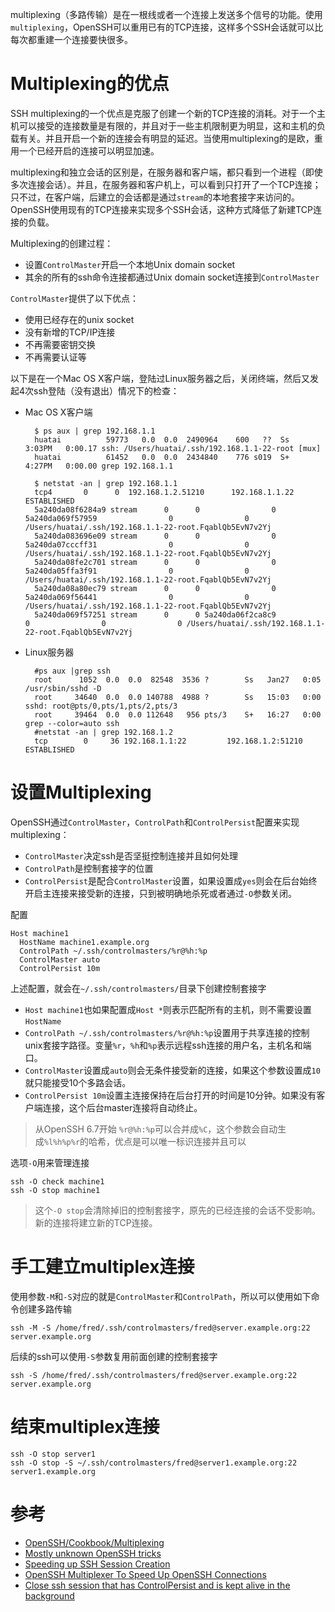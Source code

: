 multiplexing（多路传输）是在一根线或者一个连接上发送多个信号的功能。使用`multiplexing`，OpenSSH可以重用已有的TCP连接，这样多个SSH会话就可以比每次都重建一个连接要快很多。

# Multiplexing的优点

SSH multiplexing的一个优点是克服了创建一个新的TCP连接的消耗。对于一个主机可以接受的连接数量是有限的，并且对于一些主机限制更为明显，这和主机的负载有关。并且开启一个新的连接会有明显的延迟。当使用multiplexing的是欧，重用一个已经开启的连接可以明显加速。

multiplexing和独立会话的区别是，在服务器和客户端，都只看到一个进程（即使多次连接会话）。并且，在服务器和客户机上，可以看到只打开了一个TCP连接；只不过，在客户端，后建立的会话都是通过`stream`的本地套接字来访问的。OpenSSH使用现有的TCP连接来实现多个SSH会话，这种方式降低了新建TCP连接的负载。

Multiplexing的创建过程：

* 设置`ControlMaster`开启一个本地Unix domain socket
* 其余的所有的ssh命令连接都通过Unix domain socket连接到`ControlMaster`

`ControlMaster`提供了以下优点：

* 使用已经存在的unix socket
* 没有新增的TCP/IP连接
* 不再需要密钥交换
* 不再需要认证等

以下是在一个Mac OS X客户端，登陆过Linux服务器之后，关闭终端，然后又发起4次ssh登陆（没有退出）情况下的检查：

* Mac OS X客户端

		$ ps aux | grep 192.168.1.1
		huatai          59773   0.0  0.0  2490964    600   ??  Ss    3:03PM   0:00.17 ssh: /Users/huatai/.ssh/192.168.1.1-22-root [mux]
		huatai          61452   0.0  0.0  2434840    776 s019  S+    4:27PM   0:00.00 grep 192.168.1.1
		
		$ netstat -an | grep 192.168.1.1
		tcp4       0      0  192.168.1.2.51210      192.168.1.1.22        ESTABLISHED
		5a240da08f6284a9 stream      0      0                0 5a240da069f57959                0                0 /Users/huatai/.ssh/192.168.1.1-22-root.FqablQb5EvN7v2Yj
		5a240da083696e09 stream      0      0                0 5a240da07cccff31                0                0 /Users/huatai/.ssh/192.168.1.1-22-root.FqablQb5EvN7v2Yj
		5a240da08fe2c701 stream      0      0                0 5a240da05ffa3f91                0                0 /Users/huatai/.ssh/192.168.1.1-22-root.FqablQb5EvN7v2Yj
		5a240da08a80ec79 stream      0      0                0 5a240da069f56441                0                0 /Users/huatai/.ssh/192.168.1.1-22-root.FqablQb5EvN7v2Yj
		5a240da069f57251 stream      0      0 5a240da06f2ca8c9                0                0                0 /Users/huatai/.ssh/192.168.1.1-22-root.FqablQb5EvN7v2Yj

* Linux服务器

		#ps aux |grep ssh
		root      1052  0.0  0.0  82548  3536 ?        Ss   Jan27   0:05 /usr/sbin/sshd -D
		root     34640  0.0  0.0 140788  4988 ?        Ss   15:03   0:00 sshd: root@pts/0,pts/1,pts/2,pts/3
		root     39464  0.0  0.0 112648   956 pts/3    S+   16:27   0:00 grep --color=auto ssh
		#netstat -an | grep 192.168.1.2
		tcp        0     36 192.168.1.1:22         192.168.1.2:51210       ESTABLISHED

# 设置Multiplexing

OpenSSH通过`ControlMaster`，`ControlPath`和`ControlPersist`配置来实现multiplexing：

* `ControlMaster`决定ssh是否坚挺控制连接并且如何处理
* `ControlPath`是控制套接字的位置
* `ControlPersist`是配合`ControlMaster`设置，如果设置成`yes`则会在后台始终开启主连接来接受新的连接，只到被明确地杀死或者通过`-O`参数关闭。

配置

	Host machine1
	  HostName machine1.example.org
	  ControlPath ~/.ssh/controlmasters/%r@%h:%p
	  ControlMaster auto
	  ControlPersist 10m

上述配置，就会在`~/.ssh/controlmasters/`目录下创建控制套接字

* `Host machine1`也如果配置成`Host *`则表示匹配所有的主机，则不需要设置`HostName`
* `ControlPath ~/.ssh/controlmasters/%r@%h:%p`设置用于共享连接的控制unix套接字路径。变量`%r`，`%h`和`%p`表示远程ssh连接的用户名，主机名和端口。
* `ControlMaster`设置成`auto`则会无条件接受新的连接，如果这个参数设置成`10`就只能接受10个多路会话。
* `ControlPersist 10m`设置主连接保持在后台打开的时间是10分钟。如果没有客户端连接，这个后台master连接将自动终止。

> 从OpenSSH 6.7开始 `%r@%h:%p`可以合并成`%C`，这个参数会自动生成`%l%h%p%r`的哈希，优点是可以唯一标识连接并且可以

选项`-O`用来管理连接

	ssh -O check machine1
	ssh -O stop machine1

> 这个`-O stop`会清除掉旧的控制套接字，原先的已经连接的会话不受影响。新的连接将建立新的TCP连接。

# 手工建立multiplex连接

使用参数`-M`和`-S`对应的就是`ControlMaster`和`ControlPath`，所以可以使用如下命令创建多路传输

	ssh -M -S /home/fred/.ssh/controlmasters/fred@server.example.org:22 server.example.org

后续的ssh可以使用`-S`参数复用前面创建的控制套接字

	ssh -S /home/fred/.ssh/controlmasters/fred@server.example.org:22 server.example.org

# 结束multiplex连接

	ssh -O stop server1
	ssh -O stop -S ~/.ssh/controlmasters/fred@server1.example.org:22 server1.example.org

# 参考

* [OpenSSH/Cookbook/Multiplexing](https://en.wikibooks.org/wiki/OpenSSH/Cookbook/Multiplexing)
* [Mostly unknown OpenSSH tricks](https://blog.flameeyes.eu/2011/01/mostly-unknown-openssh-tricks)
* [Speeding up SSH Session Creation](https://developer.rackspace.com/blog/speeding-up-ssh-session-creation/)
* [OpenSSH Multiplexer To Speed Up OpenSSH Connections](http://www.cyberciti.biz/faq/linux-unix-osx-bsd-ssh-multiplexing-to-speed-up-ssh-connections/)
* [Close ssh session that has ControlPersist and is kept alive in the background](http://unix.stackexchange.com/questions/49912/close-ssh-session-that-has-controlpersist-and-is-kept-alive-in-the-background)
